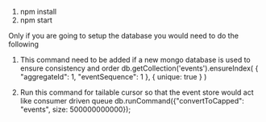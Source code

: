 

1. npm install 
2. npm start



Only if you are going to setup the database you would need to do the following
1. This command need to be added if a new mongo database is used to ensure consistency and order
db.getCollection('events').ensureIndex( { "aggregateId": 1, "eventSequence": 1 }, { unique: true } )

2. Run this command for tailable cursor so that the event store would act like consumer driven queue
db.runCommand({"convertToCapped": "events", size: 500000000000});

